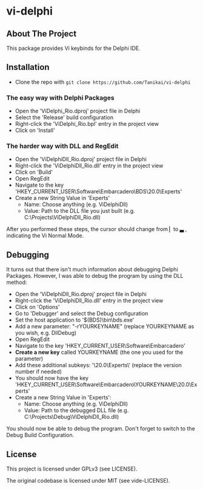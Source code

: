 # vi-delphi

## About The Project

This package provides Vi keybinds for the Delphi IDE.

## Installation

- Clone the repo with ```git clone https://github.com/Tanikai/vi-delphi```

### The easy way with Delphi Packages

- Open the 'ViDelphi_Rio.dproj' project file in Delphi
- Select the 'Release' build configuration
- Right-click the 'ViDelphi_Rio.bpl' entry in the project view
- Click on 'Install'

### The harder way with DLL and RegEdit

- Open the 'ViDelphiDll_Rio.dproj' project file in Delphi
- Right-click the 'ViDelphiDll_Rio.dll' entry in the project view
- Click on 'Build'
- Open RegEdit
- Navigate to the key 'HKEY_CURRENT_USER\Software\Embarcadero\BDS\20.0\Experts'
- Create a new String Value in 'Experts'
  - Name: Choose anything (e.g. ViDelphiDll)
  - Value: Path to the DLL file you just built (e.g. C:\\Projects\\ViDelphiDll_Rio.dll)

After you performed these steps, the cursor should change from ▏to ▃ , indicating the Vi Normal Mode.

## Debugging

It turns out that there isn't much information about debugging Delphi Packages. However, I was able to debug the program by using the DLL method:

- Open the 'ViDelphiDll_Rio.dproj' project file in Delphi
- Right-click the 'ViDelphiDll_Rio.dll' entry in the project view
- Click on 'Options'
- Go to 'Debugger' and select the Debug configuration
- Set the host application to '$(BDS)\bin\bds.exe'
- Add a new parameter: "-rYOURKEYNAME" (replace YOURKEYNAME as you wish, e.g. DllDebug)
- Open RegEdit
- Navigate to the key 'HKEY_CURRENT_USER\\Software\\Embarcadero'
- **Create a new key** called YOURKEYNAME (the one you used for the parameter)
- Add these additional subkeys: '\\20.0\\Experts\\' (replace the version number if needed)
- You should now have the key 'HKEY_CURRENT_USER\\Software\\Embarcadero\\YOURKEYNAME\\20.0\\Experts'
- Create a new String Value in 'Experts':
  - Name: Choose anything (e.g. ViDelphiDll)
  - Value: Path to the debugged DLL file (e.g. C:\\Projects\\Debug\\ViDelphiDll_Rio.dll)

You should now be able to debug the program. Don't forget to switch to the Debug Build Configuration.

## License

This project is licensed under GPLv3 (see LICENSE).

The original codebase is licensed under MIT (see vide-LICENSE).
